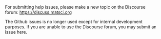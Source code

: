 For submitting help issues, please make a new topic on the Discourse forum:
https://discuss.matsci.org

The Github issues is no longer used except for internal development purposes.
If you are unable to use the Discourse forum, you may submit an issue here.
